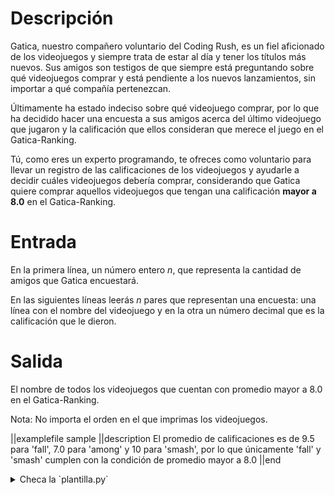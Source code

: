 # Descripción

Gatica, nuestro compañero voluntario del Coding Rush, es un fiel aficionado de los videojuegos y siempre trata de estar al día y tener los títulos más nuevos. Sus amigos son testigos de que siempre está preguntando sobre qué videojuegos comprar y está pendiente a los nuevos lanzamientos, sin importar a qué compañía pertenezcan.

Últimamente ha estado indeciso sobre qué videojuego comprar, por lo que ha decidido hacer una encuesta a sus amigos acerca del último videojuego que jugaron y la calificación que ellos consideran que merece el juego en el Gatica-Ranking.

Tú, como eres un experto programando, te ofreces como voluntario para llevar un registro de las calificaciones de los videojuegos y ayudarle a decidir cuáles videojuegos debería comprar, considerando que Gatica quiere comprar aquellos videojuegos que tengan una calificación **mayor a 8.0** en el Gatica-Ranking.

# Entrada

En la primera línea, un número entero $n$, que representa la cantidad de amigos que Gatica encuestará.

En las siguientes líneas leerás $n$ pares que representan una encuesta: una línea con el nombre del videojuego y en la otra un número decimal que es la calificación que le dieron.

# Salida

El nombre de todos los videojuegos que cuentan con promedio mayor a 8.0 en el Gatica-Ranking.

Nota: No importa el orden en el que imprimas los videojuegos.

||examplefile
sample
||description
El promedio de calificaciones es de 9.5 para 'fall', 7.0 para 'among' y 10 para 'smash', por lo que únicamente 'fall' y 'smash' cumplen con la condición de promedio mayor a 8.0
||end

<details><summary>Checa la `plantilla.py`</summary>

{{plantilla.py}}

</details>
